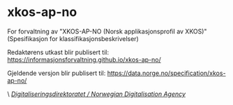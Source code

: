 # xkos-ap-no

For forvaltning av "XKOS-AP-NO (Norsk applikasjonsprofil av XKOS)" (Spesifikasjon for klassifikasjonsbeskrivelser)

Redaktørens utkast blir publisert til: https://informasjonsforvaltning.github.io/xkos-ap-no/

Gjeldende versjon blir publisert til: https://data.norge.no/specification/xkos-ap-no/

\ [_Digitaliseringsdirektoratet / Norwegian Digitalisation Agency_](https://digdir.no)
